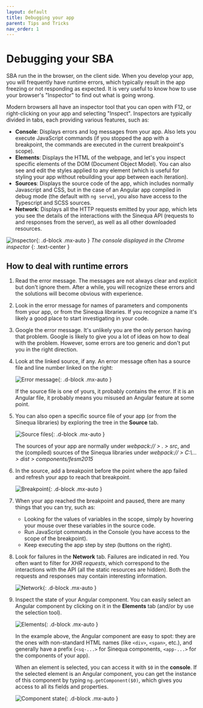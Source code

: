 ```yaml
---
layout: default
title: Debugging your app
parent: Tips and Tricks
nav_order: 1
---
```


# Debugging your SBA

SBA run the in the browser, on the client side. When you develop your app, you will frequently have runtime errors, which typically result in the app freezing or not responding as expected. It is very useful to know how to use your browser's "Inspector" to find out what is going wrong.

Modern browsers all have an inspector tool that you can open with F12, or right-clicking on your app and selecting "Inspect". Inspectors are typically divided in tabs, each providing various features, such as:
- **Console**: Displays errors and log messages from your app. Also lets you execute JavaScript commands (if you stopped the app with a breakpoint, the commands are executed in the current breakpoint's scope).
- **Elements**: Displays the HTML of the webpage, and let's you inspect specific elements of the DOM (Document Object Model). You can also see and edit the styles applied to any element (which is useful for styling your app without rebuilding your app between each iteration).
- **Sources**: Displays the source code of the app, which includes normally Javascript and CSS, but in the case of an Angular app compiled in debug mode (the default with `ng serve`), you also have access to the Typescript and SCSS sources.
- **Network**: Displays all the HTTP requests emitted by your app, which lets you see the details of the interactions with the Sinequa API (requests to and responses from the server), as well as all other downloaded resources.

![Inspector]({{site.baseurl}}assets/tipstricks/inspector.png){: .d-block .mx-auto }
*The console displayed in the Chrome inspector*
{: .text-center }

## How to deal with runtime errors

1. Read the error message. The messages are not always clear and explicit but don't ignore them. After a while, you will recognize these errors and the solutions will become obvious with experience.

2. Look in the error message for names of parameters and components from your app, or from the Sinequa libraries. If you recognize a name it's likely a good place to start investigating in your code.

3. Google the error message. It's unlikely you are the only person having that problem. Google is likely to give you a lot of ideas on how to deal with the problem. However, some errors are too generic and don't put you in the right direction.

4. Look at the linked source, if any. An error message often has a source file and line number linked on the right:

    ![Error message]({{site.baseurl}}assets/tipstricks/error-message.png){: .d-block .mx-auto }

    If the source file is one of yours, it probably contains the error. If it is an Angular file, it probably means you misused an Angular feature at some point.

5. You can also open a specific source file of your app (or from the Sinequa libraries) by exploring the tree in the **Source** tab.

    ![Source files]({{site.baseurl}}assets/tipstricks/source-files.png){: .d-block .mx-auto }

    The sources of your app are normally under *webpack:// > . > src*, and the (compiled) sources of the Sinequa libraries under *webpack:// > C:\\... > dist > components/fesm2015*

6. In the source, add a breakpoint before the point where the app failed and refresh your app to reach that breakpoint.

    ![Breakpoint]({{site.baseurl}}assets/tipstricks/breakpoint.png){: .d-block .mx-auto }

7. When your app reached the breakpoint and paused, there are many things that you can try, such as:
    - Looking for the values of variables in the scope, simply by hovering your mouse over these variables in the source code.
    - Run JavaScript commands in the Console (you have access to the scope of the breakpoint).
    - Keep executing the app step by step (buttons on the right).

8. Look for failures in the **Network** tab. Failures are indicated in red. You often want to filter for *XHR requests*, which correspond to the interactions with the API (all the static resources are hidden). Both the requests and responses may contain interesting information.

    ![Network]({{site.baseurl}}assets/tipstricks/network.png){: .d-block .mx-auto }

9. Inspect the state of your Angular component. You can easily select an Angular component by clicking on it in the **Elements** tab (and/or by use the selection tool).

    ![Elements]({{site.baseurl}}assets/tipstricks/elements.png){: .d-block .mx-auto }

    In the example above, the Angular component are easy to spot: they are the ones with non-standard HTML names (like `<div>`, `<span>`, etc.), and generally have a prefix (`<sq-...>` for Sinequa components, `<app-...>` for the components of your app).

    When an element is selected, you can access it with `$0` in the **console**. If the selected element is an Angular component, you can get the instance of this component by typing `ng.getComponent($0)`, which gives you access to all its fields and properties.
    
    ![Component state]({{site.baseurl}}assets/tipstricks/component-state.png){: .d-block .mx-auto }
